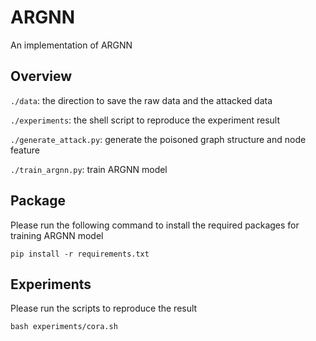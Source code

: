 # ARGNN

An implementation of ARGNN

## Overview

```./data```: the direction to save the raw data and the attacked data

```./experiments```: the shell script to reproduce the experiment result

```./generate_attack.py```: generate the poisoned graph structure and node feature

```./train_argnn.py```: train ARGNN model

## Package

Please run the following command to install the required packages for training ARGNN model

```
pip install -r requirements.txt
```

## Experiments

Please run the scripts to reproduce the result

```
bash experiments/cora.sh
```
